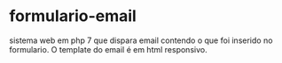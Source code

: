 # formulario-email
sistema web em php 7 que dispara email contendo o que foi inserido no formulario. O template do email é em html responsivo.
